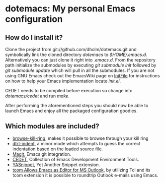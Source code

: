 dotemacs: My personal Emacs configuration
=========================================

How do I install it?
--------------------

Clone the project from git://github.com/dholm/dotemacs.git and symbolically link
the cloned directory <i>dotemacs</i> to <i>$HOME/.emacs.d</i>. Alternatively you
can just clone it right into <i>.emacs.d</i>. From the repository path
initialize the submodules by executing <i>git submodule init</i> followed by
<i>git submodule update</i> which will pull in all the submodules. If you are
not using GNU Emacs check out the EmacsWiki page on
[InitFile](http://www.emacswiki.org/emacs/InitFile) for instructions on how to
help your Emacs implementation locate <i>init.el</i>.

CEDET needs to be compiled before execution so change into <i>dotemacs/cedet</i>
and run <i>make</i>.

After performing the aforementioned steps you should now be able to launch Emacs
and enjoy all the packaged configuration goodies.


Which modules are included?
---------------------------

 * [browse-kill-ring](http://www.todesschaf.org/projects/bkr), makes it possible
   to browse through your kill ring
 * [dtrt-indent](http://savannah.nongnu.org/projects/dtrt-indent/), a minor mode
   which attempts to guess the correct indentation based on the loaded source
   file.
 * [Magit](http://zagadka.vm.bytemark.co.uk/magit/), Emacs git integration.
 * [CEDET](http://cedet.sourceforge.net/), Collection of Emacs Development
   Environment Tools.
 * [YASnippet](http://yasnippet.googlecode.com/), Yet Another Snippet extension.
 * [tcom Allows Emacs as Editor for MS Outlook](http://wiki.tcl.tk/9198), by
   utilizing Tcl and its tcom extension it is possible to roundtrip Outlook
   e-mails using Emacs.